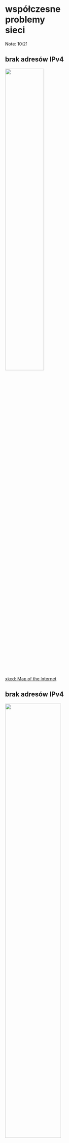 # współczesne<br />problemy<br />sieci

Note: 10:21


## brak adresów IPv4

<img src='img/map_of_the_internet.jpg' style='width: 50%' />

[xkcd: Map of the Internet](http://xkcd.com/195/)


## brak adresów IPv4

<img src='img/ipv4.svg' style='width: 60%' />

[IPv4 address exhaustion](http://en.wikipedia.org/wiki/IPv4_address_exhaustion)

NAT? IPv6?

Note: 10:24

IPv4: adresy 32-bitowe (4,3×10⁹: 4 miliardy)

IPv6: adresy 128-bitowe (3,4×10³⁸: 340 sekstylionów)

IANA: Internet Assigned Numbers Authority

NIC: Network Information Centre

RIR: Regional Internet Registry: AfriNIC, APNIC
(Asia-Pacific), ARIN (American Registry for Internet
Numbers), LACNIC (Latin America and Caribbean), RIPENIC
(Réseaux IP Européens – Europa, Rosja, Bliski Wschód)

ipcalc 10.22.18.16/28

prywatne: 10.0.0.0-10.255.255.255 (10.0.0.0/8, 1×A, 16 777 216),
172.16.0.0-172.31.255.255 (172.16.0.0/12, 16×B, 1 048 576),
192.168.0.0-192.168.255.255 (192.168.0.0/16, 256×C, 65 536)


## szybkość i opóźnienia

* szybkość przestaje być problemem,<br />wąskim gardłem zaczyna być opóźnienie

* szybkość światła w światłowodzie:<br />56 ms RTT Londyn – Nowy Jork

* problem „ostatniej mili”

* FTTH: 18 ms, DSL: 43 ms,<br />4G: 150 ms, 3G: 400 ms

Note: 10:30

RTT: round-trip time, sygnał + potwierdzenie

47% of HTML resources are served without gzip or deflate

36% of CSS resources are served without gzip or deflate

26% of JS resources are served without gzip or deflate

In total, ~37% of resources are served as uncompressed


## sesje TCP a opóźnienia

* do zestawienia TCP potrzeba<br />SYN + SYN-ACK + ACK

* do przesłania danych wielopakietowych<br />musi urosnąć okno przeciążenia

* szersze okno startowe<br />utrzymywanie połączeń TCP

Note: 10:34

okno rośnie o tyle, ile potwierdzeń dostaliśmy (od początku),
czyli wykładniczo; gdy zgubimy pakiet, okno rośnie po jednym

początkowe okno: 1, 2 lub 4 pakiety; 2010: Google udowodniło,
że 10 to dobra liczba; 2011: kernel 2.6.38 podnosi do 10


### opóźnienia coraz istotniejsze

![latency](img/latency.png)

[High Performance Browser Networking](https://docs.google.com/presentation/d/1f2J_HrzMNvVHhsB3f7DKJFPl2N0Q_QR2ZEECWQu6oV8/present#slide=id.gc03305a_0132)

Note: 10:37

DNS!

załadowane są najpopularniejsze strony w Internecie


## prywatność

* ciasteczka

* odcisk przeglądarki: [Panopticlick](https://panopticlick.eff.org)

* śledzenie za pomocą HTTP ETag

* wycinanie zapytań z poziomu przeglądarki

* prywatność odwiedzających (widżety, statystyki, czcionki…)

&nbsp;

_OH: Let’s replace Alice & Bob with<br />Angela & Barack for our security examples._<br />— Benjamin Erb

<aside class='notes'>
<p>10:41</p>

<p>Ghostery</p>

<p>śledzenie / rozpoznawanie użytkowników na podstawie
ruchów myszki i sposobu pisania na klawiaturze</p>

<p>wysyłanie prywatnej fotki do drugiej
osoby: na zawsze zostanie w NSA</p>

<p>„nie mam nic do ukrycia”: ale oddajesz informacje
na temat innych; profilowanie na podstawie znajomych
(preferencje seksualne, wiarygodność kredytowa)</p>

<p>co i gdzie państwo robili dnia X o Y? bo my wiemy</p>

<p>każdy łamie dwa prawa dziennie; jeśli jest tego ślad, można
każdego wyłuskać (przekraczanie prędkości: grupa nam się nie
podoba, zabieramy im – i tylko im – prawa jazdy i nagle chodzą)</p>

<p>obsadzanie przycisku „Like” na stronie: prywatność innych osób</p>

<p>przechowywanie haseł</p>

<p>LinkedIn Intro</p>

<p>forward secrecy: jeśli dzisiejszy ruch zostanie nagrany,
a później klucze wykradzione, to nie będzie mógł odszyfrować
nagranego ruchu; Diffie-Hellman zamiast wymiany wspólnego
sekretu; Twitter wprowadził w poprzedni piątek</p>

<p>
slurm
mtr
iftop
ipcalc
telnet towel.blinkenlights.nl
</p>

</aside>
